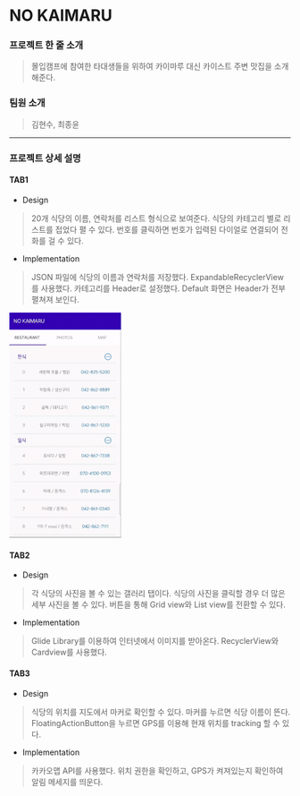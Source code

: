 # NO KAIMARU

### 프로젝트 한 줄 소개
> 몰입캠프에 참여한 타대생들을 위하여 카이마루 대신 카이스트 주변 맛집을 소개해준다.

### 팀원 소개
> 김현수, 최종윤
---
### 프로젝트 상세 설명

#### TAB1

+ Design
> 20개 식당의 이름, 연락처를 리스트 형식으로 보여준다. 
> 식당의 카테고리 별로 리스트를 접었다 펼 수 있다. 
> 번호를 클릭하면 번호가 입력된 다이얼로 연결되어 전화를 걸 수 있다. 

+ Implementation
> JSON 파일에 식당의 이름과 연락처를 저장했다.
> ExpandableRecyclerView 를 사용했다.
> 카테고리를 Header로 설정했다. 
> Default 화면은 Header가 전부 펼쳐져 보인다.
<img src="source/tab1_1.gif" width="200">

#### TAB2

+ Design
> 각 식당의 사진을 볼 수 있는 갤러리 탭이다. 
> 식당의 사진을 클릭할 경우 더 많은 세부 사진을 볼 수 있다.
> 버튼을 통해 Grid view와 List view를 전환할 수 있다.

+ Implementation
> Glide Library를 이용하여 인터넷에서 이미지를 받아온다.
> RecyclerView와 Cardview를 사용했다.

#### TAB3

+ Design
> 식당의 위치를 지도에서 마커로 확인할 수 있다.
> 마커를 누르면 식당 이름이 뜬다.
> FloatingActionButton을 누르면 GPS를 이용해 현재 위치를 tracking 할 수 있다.

+ Implementation
> 카카오맵 API를 사용했다.
> 위치 권한을 확인하고, GPS가 켜져있는지 확인하여 알림 메세지를 띄운다.
